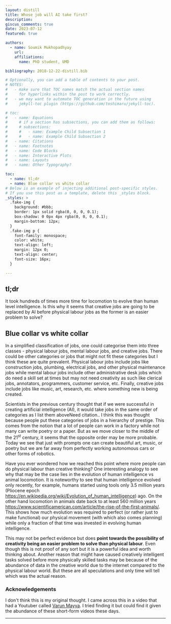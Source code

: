 ```yaml
---
layout: distill
title: Whose job will AI take first?
description: 
giscus_comments: true
date: 2023-07-12
featured: true

authors:
  - name: Soumik Mukhopadhyay
    url: 
    affiliations:
      name: PhD student, UMD

bibliography: 2018-12-22-distill.bib

# Optionally, you can add a table of contents to your post.
# NOTES:
#   - make sure that TOC names match the actual section names
#     for hyperlinks within the post to work correctly.
#   - we may want to automate TOC generation in the future using
#     jekyll-toc plugin (https://github.com/toshimaru/jekyll-toc).

# toc:
#   - name: Equations
#     # if a section has subsections, you can add them as follows:
#     # subsections:
#     #   - name: Example Child Subsection 1
#     #   - name: Example Child Subsection 2
#   - name: Citations
#   - name: Footnotes
#   - name: Code Blocks
#   - name: Interactive Plots
#   - name: Layouts
#   - name: Other Typography?

toc:
  - name: tl;dr
  - name: Blue collar vs white collar
# Below is an example of injecting additional post-specific styles.
# If you use this post as a template, delete this _styles block.
_styles: >
  .fake-img {
    background: #bbb;
    border: 1px solid rgba(0, 0, 0, 0.1);
    box-shadow: 0 0px 4px rgba(0, 0, 0, 0.1);
    margin-bottom: 12px;
  }
  .fake-img p {
    font-family: monospace;
    color: white;
    text-align: left;
    margin: 12px 0;
    text-align: center;
    font-size: 16px;
  }

---
```


## tl;dr
It took hundreds of times more time for locomotion to evolve than human level intelligence. Is this why it seems that creative jobs are going to be replaced by AI before physical labour jobs as the former is an easier problem to solve?


## Blue collar vs white collar

In a simplified classification of jobs, one could categorise them into three classes - physical labour jobs, mental labour jobs, and creative jobs. There could be other categories or jobs that might not fit these categories but I think these are quite prevalent. Physical labour jobs include jobs like construction jobs, plumbing, electrical jobs, and other physical maintenance jobs while mental labour jobs include other administrative desk jobs which do need a skill set at times but may not need creativity as such like clerical jobs, annotators, programmers, customer service, etc. Finally, creative jobs include jobs like music, art, research, etc. where something new is being created. 

Scientists in the previous century thought that if we were successful in creating artificial intelligence (AI), it would take jobs in the same order of categories as I list them above<d-footnote>Need citation.</d-footnote>. I think this was thought because people put these categories of jobs in a hierarchy of prestige. This comes from the notion that a lot of people can work in a factory while not many can write poetry or a paper. But as we move closer to the middle of the 21<sup>st</sup> century, it seems that the opposite order may be more probable. Today we see that just with prompts one can create beautiful art, music, or poetry but we are far away from perfectly working autonomous cars or other forms of robotics. 


Have you ever wondered how we reached this point where more people can do physical labour than creative thinking? One interesting analogy to see why that may be the case lies in the evolution of human intelligence vs animal locomotion. It is noteworthy to see that human intelligence evolved only recently, for example, humans started using tools only 3.5 million years (Pliocene epoch <d-footnote><a href="https://en.wikipedia.org/wiki/Evolution_of_human_intelligence">https://en.wikipedia.org/wiki/Evolution_of_human_intelligence</a></d-footnote>) ago. On the other hand locomotion in animals date back to at least 560 million years <d-footnote><a href="https://www.scientificamerican.com/article/the-rise-of-the-first-animals">https://www.scientificamerican.com/article/the-rise-of-the-first-animals/</a></d-footnote>. This shows how much evolution was required to perfect (or rather just to make functional) our physical movement (with which also comes planning) while only a fraction of that time was invested in evolving human intelligence. 

This may not be perfect evidence but does **point towards the possibility of creativity being an easier problem to solve than physical labour**. Even though this is not proof of any sort but it is a powerful idea and worth thinking about. Another reason that might have caused creatively intelligent tasks solved before more physically skilled tasks may be because of the abundance of data in the creative world due to the internet compared to the physical labour world. But these are all speculations and only time will tell which was the actual reason.


### Acknowledgements
I don't think this is my original thought. I came across this in a video that had a Youtuber called [Varun Mayya](https://www.youtube.com/@VarunMayya). I tried finding it but could find it given the abundance of these short-form videos these days. 

<!-- 
[^1]: Need citation.

[^2]: https://en.wikipedia.org/wiki/Evolution_of_human_intelligence

[^3]: https://www.scientificamerican.com/article/the-rise-of-the-first-animals/ -->



---
